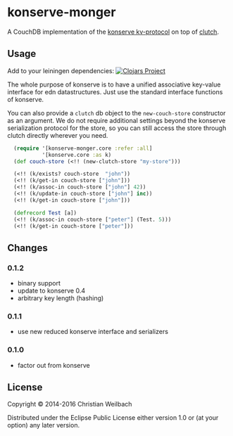 # konserve-monger

A CouchDB implementation of the [konserve kv-protocol](https://github.com/replikativ/konserve) on top of [clutch](https://github.com/clojure-clutch/clutch).

## Usage

Add to your leiningen dependencies:
[![Clojars Project](http://clojars.org/io.replikativ/konserve-monger/latest-version.svg)](http://clojars.org/io.replikativ/konserve-monger)

The whole purpose of konserve is to have a unified associative key-value interface for
edn datastructures. Just use the standard interface functions of konserve.

You can also provide a `clutch` db object to the `new-couch-store` constructor
as an argument. We do not require additional settings beyond the konserve
serialization protocol for the store, so you can still access the store through
clutch directly wherever you need.

~~~clojure
  (require '[konserve-monger.core :refer :all]
           '[konserve.core :as k)
  (def couch-store (<!! (new-clutch-store "my-store")))

  (<!! (k/exists? couch-store  "john"))
  (<!! (k/get-in couch-store ["john"]))
  (<!! (k/assoc-in couch-store ["john"] 42))
  (<!! (k/update-in couch-store ["john"] inc))
  (<!! (k/get-in couch-store ["john"]))

  (defrecord Test [a])
  (<!! (k/assoc-in couch-store ["peter"] (Test. 5)))
  (<!! (k/get-in couch-store ["peter"]))
~~~


## Changes

### 0.1.2

- binary support
- update to konserve 0.4
- arbitrary key length (hashing)

### 0.1.1
- use new reduced konserve interface and serializers

### 0.1.0
- factor out from konserve

## License

Copyright © 2014-2016 Christian Weilbach

Distributed under the Eclipse Public License either version 1.0 or (at
your option) any later version.

